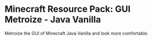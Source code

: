 # Minecraft Resource Pack: GUI Metroize - Java Vanilla

Metroize the GUI of Minecraft Java Vanilla and look more comfortable.
